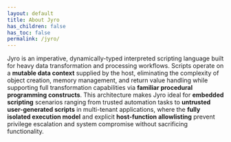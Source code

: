 ```yaml
---
layout: default
title: About Jyro
has_children: false
has_toc: false
permalink: /jyro/
---
```


Jyro is an imperative, dynamically-typed interpreted scripting language built for heavy data transformation and processing workflows. Scripts operate on a **mutable data context** supplied by the host, eliminating the complexity of object creation, memory management, and return value handling while supporting full transformation capabilities via **familiar procedural programming constructs**. This architecture makes Jyro ideal for **embedded scripting** scenarios ranging from trusted automation tasks to **untrusted user-generated scripts** in multi-tenant applications, where the **fully isolated execution model** and explicit **host-function allowlisting** prevent privilege escalation and system compromise without sacrificing functionality.